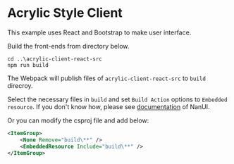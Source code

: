 # Acrylic Style Client

This example uses React and Bootstrap to make user interface. 

Build the front-ends from directory below.

```console
cd ..\acrylic-client-react-src
npm run build
```

The Webpack will publish files of `acrylic-client-react-src` to `build` direcroy.

Select the necessary files in `build` and set `Build Action` options to `Embedded resource`. If you don't know how, please see [documentation](https://github.com/NetDimension/NanUI/blob/master/docs/documentation.md) of NanUI.

Or you can modify the csproj file and add below:
```xml
<ItemGroup>
    <None Remove="build\**" />
    <EmbeddedResource Include="build\**" />
</ItemGroup>
```






